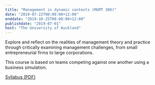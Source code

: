 ```yaml
---
title: "Management in dynamic contexts (MGMT 300)"
date: "2019-07-22T00:00:00+12:00"
enddate: "2019-10-25T00:00:00+12:00"
publishdate: "2019-07-01"
host: "The University of Auckland"
---
```

Explore and reflect on the realities of management theory and practice through critically examining management challenges, from small entrepreneurial firms to large corporations.
<!--more-->

This course is based on teams competing against one another using a business simulation.

[Syllabus (PDF)](/files/teaching/mgmt300-2019.pdf)
